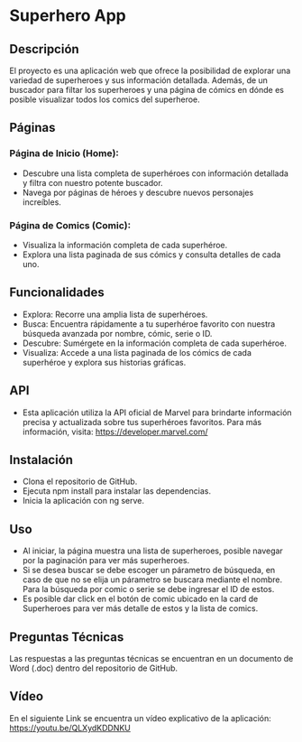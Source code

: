 # Superhero App

## Descripción
El proyecto es una aplicación web que ofrece la posibilidad de explorar una variedad de superheroes y sus información detallada. Además, de un buscador para filtar los superheroes y una página de cómics en dónde es posible visualizar todos los comics del superheroe.

## Páginas
### Página de Inicio (Home): 
- Descubre una lista completa de superhéroes con información detallada y filtra con nuestro potente buscador.
- Navega por páginas de héroes y descubre nuevos personajes increíbles.
### Página de Comics (Comic):
- Visualiza la información completa de cada superhéroe.
- Explora una lista paginada de sus cómics y consulta detalles de cada uno. 

## Funcionalidades
- Explora: Recorre una amplia lista de superhéroes.
- Busca: Encuentra rápidamente a tu superhéroe favorito con nuestra búsqueda avanzada por nombre, cómic, serie o ID.
- Descubre: Sumérgete en la información completa de cada superhéroe.
- Visualiza: Accede a una lista paginada de los cómics de cada superhéroe y explora sus historias gráficas.

## API
- Esta aplicación utiliza la API oficial de Marvel para brindarte información precisa y actualizada sobre tus superhéroes favoritos. Para más información, visita: https://developer.marvel.com/

## Instalación
- Clona el repositorio de GitHub.
- Ejecuta npm install para instalar las dependencias.
- Inicia la aplicación con ng serve.

## Uso
- Al iniciar, la página muestra una lista de superheroes, posible navegar por la paginación para ver más superheroes. 
- Si se desea buscar se debe escoger un párametro de búsqueda, en caso de que no se elija un párametro se buscara mediante el nombre. Para la búsqueda por comic o serie se debe ingresar el ID de estos. 
- Es posible dar click en el botón de comic ubicado en la card de Superheroes para ver más detalle de estos y la lista de comics. 

## Preguntas Técnicas
Las respuestas a las preguntas técnicas se encuentran en un documento de Word (.doc) dentro del repositorio de GitHub.

## Vídeo
En el siguiente Link se encuentra un vídeo explicativo de la aplicación: https://youtu.be/QLXydKDDNKU
